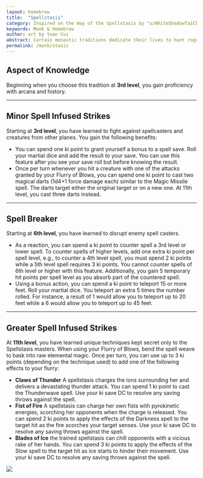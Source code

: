 ```yaml
---
layout: homebrew
title:  "Spellstasis"
category: Inspired on the Way of the Spellstasis by "u/WhiteShadowTaiChi" and on the Assassin from Diablo 2
keywords: Monk & Homebrew
author: art by Yuan Cui
abstract: Certain monastic traditions dedicate their lives to hunt rogue wizards who have made pacts with fiends or creatures from the lower planes. They live in meditation and draw their power from within, not from external forces that could easily mask demonic interference. To this end, they bask into small spell-like abilities and on honing the natural martial abilities of their bodies, both physical and mental. 
permalink: /monk/stasis
---
```




## Aspect of Knowledge


Beginning when you choose this tradition at **3rd level**, you gain proficiency with arcana and history.

___

## Minor Spell Infused Strikes

Starting at **3rd level**, you have learned to fight against spellcasters and creatures from other planes. You gain the following benefits:

* You can spend one ki point to grant yourself a bonus to a spell save. Roll your martial dice and add the result to your save. You can use this feature after you see your save roll but before knowing the result.
* Once per turn whenever you hit a creature with one of the attacks granted by your Flurry of Blows, you can spend one ki point to cast two magical darts (1d4+1 force damage each) similar to the Magic Missile spell. The darts target either the original target or on a new one. At 11th level, you cast three darts instead.


___

## Spell Breaker

Starting at **6th level**, you have learned to disrupt enemy spell casters.

* As a reaction, you can spend a ki point to counter spell a 3rd level or lower spell. To counter spells of higher levels, add one extra ki point per spell level, e.g., to counter a 4th level spell, you must spend 2 ki points while a 5th level spell requires 3 ki points. You cannot counter spells of 6th level or higher with this feature. Additionally, you gain 5 temporary hit points per spell level as you absorb part of the countered spell. 
* Using a bonus action, you can spend a ki point to teleport 15 or more feet. Roll your martial dice. You teleport an extra 5 times the number rolled. For instance, a result of 1 would allow you to teleport up to 20 feet while a 6 would allow you to teleport up to 45 feet.



___

## Greater Spell Infused Strikes

At **11th level**, you have learned unique techniques kept secret only to the Spellstasis masters. When using your Flurry of Blows, bend the spell weave to bask into raw elemental magic. Once per turn, you can use up to 3 ki points (depending on the technique used) to add one of the following effects to your flurry:

* **Claws of Thunder**  A spellstasis charges the ions surrounding her and delivers a devastating thunder attack. You can spend 1 ki point to cast the Thunderwave spell. Use your ki save DC to resolve any saving throws against the spell.
* **Fist of Fire**  A spellstasis can charge her own fists with pyrokinetic energies, scorching her opponents when the charge is released. You can spend 2 ki points to apply the effects of the Darkness spell to the target hit as the fire scorches your target senses. Use your ki save DC to resolve any saving throws against the spell.
* **Blades of Ice** the trained spellstasis can chill opponents with a vicious rake of her hands. You can spend 3 ki points to apply the effects of the Slow spell to the target hit as ice starts to hinder their movement. Use your ki save DC to resolve any saving throws against the spell.



<img
  src='https://i.pinimg.com/564x/1a/a3/d0/1aa3d05e2c2d773353915b57adcf9090.jpg'
  style='style=overflow: hidden; mix-blend-mode:multiply'/>